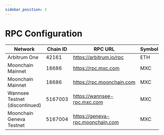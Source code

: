 ```yaml
---
sidebar_position: 2
---
```


# RPC Configuration
| Network                      | Chain ID | RPC URL                           | Symbol | Block Explorer URL                         | Web Socket URL                        |
|------------------------------|----------|-----------------------------------|--------|--------------------------------------------|---------------------------------------|
| Arbitrum One                 | 42161    | https://arbitrum.io/rpc           | ETH    | https://arb1.arbitrum.io/rpc               |                                       |
| Moonchain Mainnet            | 18686    | https://rpc.mxc.com               | MXC    | https://explorer.moonchain.com/            | wss://rpc.mxc.com/ws                  |
| Moonchain Mainnet            | 18686    | https://rpc.moonchain.com          | MXC    | https://explorer.moonchain.com/            | wss://rpc.moonchain.com/ws                  |
| Wannsee Testnet (discontinued) | 5167003  | https://wannsee-rpc.mxc.com       | MXC    | https://wannsee-explorer.mxc.com/          | wss://wannsee-rpc.mxc.com/ws          |
| Moonchain Geneva Testnet     | 5167004  | https://geneva-rpc.moonchain.com  | MXC    | https://geneva-explorer.moonchain.com      | wss://geneva-rpc.moonchain.com/ws     |

